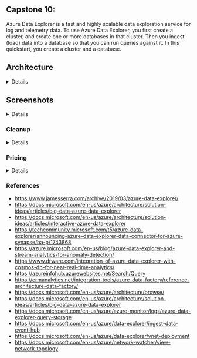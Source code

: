 ## Capstone 10:
Azure Data Explorer is a fast and highly scalable data exploration service for log and telemetry data. To use Azure Data Explorer, you first create a cluster, and create one or more databases in that cluster. Then you ingest (load) data into a database so that you can run queries against it. In this quickstart, you create a cluster and a database.


## Architecture 
<details>
  
![Azure Data Explorer](https://user-images.githubusercontent.com/4485129/114316105-b8b39380-9b1f-11eb-853c-cc7c1db448a4.png)


#### Azure Data Explorer

Azure Data Explorer (ADX) was is a fully managed data analytics service for near real-time analysis of data in large volumes from different sources such as web applications, websites and IoT devices.  Azure Data Explorer makes it simple to ingest data and enables the user to execute complex queries in near real time. 

![image](https://user-images.githubusercontent.com/4485129/113469767-edfc1980-946d-11eb-9843-67359a7beafa.png)

</details>

## Screenshots
<details>

### Step 1 - Create Cluster Database https://docs.microsoft.com/en-us/azure/data-explorer/create-cluster-database-portal
<details>
  
1. Create Azure Data Explorer

![image](https://user-images.githubusercontent.com/4485129/113470128-c5295380-9470-11eb-8f60-0c8fb93661cd.png)
<br>
![image](https://user-images.githubusercontent.com/4485129/113470168-1b969200-9471-11eb-8618-51f587c8c7ae.png)


3. Create a database

![image](https://user-images.githubusercontent.com/4485129/113470204-61535a80-9471-11eb-864c-d6b0e6a55335.png)

Connect to database
![image](https://user-images.githubusercontent.com/4485129/113470304-3ae1ef00-9472-11eb-866f-8833a425d5eb.png)


4. Run basic commands in the database
![image](https://user-images.githubusercontent.com/4485129/113470338-7d0b3080-9472-11eb-8c67-d8299db86503.png)

 
</details>

### Step 2 - Ingest Sample Data https://docs.microsoft.com/en-us/azure/data-explorer/web-query-data
<details>
1. Login to https://dataexplorer.azure.com/#

![image](https://user-images.githubusercontent.com/4485129/113470422-25b99000-9473-11eb-8370-102b667bbd5a.png)

2. Assign role to access cluster

![image](https://user-images.githubusercontent.com/4485129/113478199-f58ae500-94a4-11eb-917a-6046c61d4621.png)

3. Add cluter 
```
https://azurecapstone10.eastus.kusto.windows.net

```

![image](https://user-images.githubusercontent.com/4485129/113470449-687b6800-9473-11eb-88a4-46c5933dbdda.png)

![image](https://user-images.githubusercontent.com/4485129/113478070-169f0600-94a4-11eb-8ef1-8fe0a8db0972.png)


4. Create table and ingest data 
```
.create table StormEvents (StartTime: datetime, EndTime: datetime, EpisodeId: int, EventId: int, State: string, EventType: string, InjuriesDirect: int, InjuriesIndirect: int, DeathsDirect: int, DeathsIndirect: int, DamageProperty: int, DamageCrops: int, Source: string, BeginLocation: string, EndLocation: string, BeginLat: real, BeginLon: real, EndLat: real, EndLon: real, EpisodeNarrative: string, EventNarrative: string, StormSummary: dynamic)
```

![image](https://user-images.githubusercontent.com/4485129/113478109-5d8cfb80-94a4-11eb-8d57-a7f339366449.png)

5. Ingest Data 
```
.ingest into table StormEvents 'https://kustosamplefiles.blob.core.windows.net/samplefiles/StormEvents.csv?sv=2019-12-12&ss=b&srt=o&sp=r&se=2022-09-05T02:23:52Z&st=2020-09-04T18:23:52Z&spr=https&sig=VrOfQMT1gUrHltJ8uhjYcCequEcfhjyyMX%2FSc3xsCy4%3D' with (ignoreFirstRecord=true)
```

![image](https://user-images.githubusercontent.com/4485129/113478120-739abc00-94a4-11eb-8a51-e6ffe0971b40.png)


6. After ingestion completes, paste in the following query, select the query in the window, and select Run.

```
StormEvents
| sort by StartTime desc
| take 10
```

  ![image](https://user-images.githubusercontent.com/4485129/113478144-94631180-94a4-11eb-8197-833b67290c8e.png)

</details>  

### Step 3 - Web Query Data https://docs.microsoft.com/en-us/azure/data-explorer/web-query-data
<details>

1. Add help cluster
  * In the upper left of the application, select Add Cluster.
  * In the Add cluster dialog box, enter the URI https://help.kusto.windows.net, then select Add.
    ![image](https://user-images.githubusercontent.com/4485129/113478317-bf9a3080-94a5-11eb-9dc0-51ccae74a870.png)

  * In the left pane, you should now see the help cluster. Expand the Samples database and open the Tables folder to see the sample tables that you have access to.
    ![image](https://user-images.githubusercontent.com/4485129/113478364-0a1bad00-94a6-11eb-8837-4ebb6c102f32.png)

2. Get data from cluster
  ![image](https://user-images.githubusercontent.com/4485129/113478407-47803a80-94a6-11eb-9f56-f802b6a0c95e.png)


4. Format Query 
```
StormEvents | sort by StartTime desc 
| project StartTime, EndTime, State, EventType, DamageProperty, EpisodeNarrative | take 10
```

* ![image](https://user-images.githubusercontent.com/4485129/113478439-75657f00-94a6-11eb-8a07-cae64a65b120.png)

![image](https://user-images.githubusercontent.com/4485129/113478420-5d8dfb00-94a6-11eb-88c3-171b3ac50733.png)
![image](https://user-images.githubusercontent.com/4485129/113478473-98902e80-94a6-11eb-85e2-9cd8ebc5192e.png)

5.  Execute Query 
![image](https://user-images.githubusercontent.com/4485129/113478489-ae9def00-94a6-11eb-8dcd-3062c4a2f122.png)


6. Execute Second Query 
![image](https://user-images.githubusercontent.com/4485129/113478503-c5444600-94a6-11eb-8852-16a64a8d3804.png)


7.  Group Columns by result
![image](https://user-images.githubusercontent.com/4485129/113478561-3126ae80-94a7-11eb-97e7-7c8671308027.png)
![image](https://user-images.githubusercontent.com/4485129/113478569-3c79da00-94a7-11eb-9e67-83c4ededd138.png)
![image](https://user-images.githubusercontent.com/4485129/113478580-4d2a5000-94a7-11eb-9c09-8e06232830dd.png)
![image](https://user-images.githubusercontent.com/4485129/113478585-59161200-94a7-11eb-80c6-00863baa9c76.png)

</details>
</details>

### Cleanup 

<details>
  
![image](https://user-images.githubusercontent.com/4485129/113478888-4c92b900-94a9-11eb-85a8-13600c347a75.png)
  
* Delete Resource Group 
![image](https://user-images.githubusercontent.com/4485129/113478951-9f6c7080-94a9-11eb-9e6c-65bdde3bf1a0.png)
  
![image](https://user-images.githubusercontent.com/4485129/113478964-b1e6aa00-94a9-11eb-8ffa-86da23d9e70a.png)

</details>

### Pricing
<details>
  
![image](https://user-images.githubusercontent.com/4485129/113479099-95973d00-94aa-11eb-9a2c-ac56f02f382b.png)
![image](https://user-images.githubusercontent.com/4485129/114316279-7d659480-9b20-11eb-8624-f9babac5ef5c.png)


Azure Data Explorer markup
Model | Price
---|---
Pay as you go| ₹7.925/core per hour	
One year reserved (% Savings) | ₹6.7356/hour (~15% savings)	
Three year reserved(% Savings) | ₹5.5490/hour (~30% savings)

</details>


### References
* https://www.jamesserra.com/archive/2019/03/azure-data-explorer/
* https://docs.microsoft.com/en-us/azure/architecture/solution-ideas/articles/big-data-azure-data-explorer
* https://docs.microsoft.com/en-us/azure/architecture/solution-ideas/articles/interactive-azure-data-explorer
* https://techcommunity.microsoft.com/t5/azure-data-explorer/announcing-azure-data-explorer-data-connector-for-azure-synapse/ba-p/1743868
* https://azure.microsoft.com/en-us/blog/azure-data-explorer-and-stream-analytics-for-anomaly-detection/
* https://www.drware.com/integration-of-azure-data-explorer-with-cosmos-db-for-near-real-time-analytics/
* https://azureinfohub.azurewebsites.net/Search/Query
* https://crmanalytics.net/integration-tools/azure-data-factory/reference-architecture-data-factory/
* https://docs.microsoft.com/en-us/azure/architecture/browse/
* https://docs.microsoft.com/en-us/azure/architecture/solution-ideas/articles/big-data-azure-data-explorer
* https://docs.microsoft.com/en-us/azure/azure-monitor/logs/azure-data-explorer-query-storage
* https://docs.microsoft.com/en-us/azure/data-explorer/ingest-data-event-hub
* https://docs.microsoft.com/en-us/azure/data-explorer/vnet-deployment
* https://docs.microsoft.com/en-us/azure/network-watcher/view-network-topology
 

